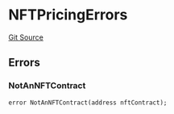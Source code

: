 # NFTPricingErrors
[Git Source](https://github.com/thrackle-io/aquifi-rules-v1/blob/268b521956cf89a918ed12522e8182d2df0cd3b2/src/common/IErrors.sol)


## Errors
### NotAnNFTContract

```solidity
error NotAnNFTContract(address nftContract);
```


